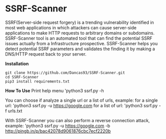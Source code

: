 # SSRF-Scanner

SSRF(Server-side request forgery) is a trending vulnerability identified in most web applications in which attackers can cause server-side applications to make HTTP requests to arbitrary domains or subdomains. SSRF-Scanner tool is an automated tool that can find the potential SSRF issues actually from a Infrastructure prospective. SSRF-Scanner helps you detect potential SSRF parameters and validates the finding it by making a DNS/HTTP request back to your server. 

**Installation**

```
git clone https://github.com/Dancas93/SSRF-Scanner.git
cd SSRF-Scanner
pip3 install requirements.txt
```

**How To Use**
Print help menu
'python3 ssrf.py -h

You can choose if analyze a single url or a list of urls, example:
for a single url: 'python3 ssrf.py -u https://google.com
for a list of url: 'python3 ssrf.py -f urls.txt

With SSRF-Scanner you can also perform a reverse connection attack, example:
'python3 ssrf.py -u https://google.com -b http://pingb.in/p/bac42078d9061876cbc7ecf2220b 

